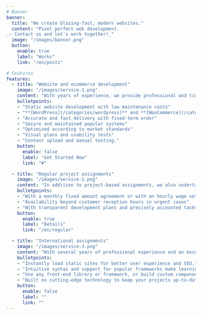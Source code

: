 ```yaml
---
# Banner
banner:
  title: "We create blazing-fast, modern websites."
  content: "Pixel perfect web development.
_— Contact us and let's work together!_"
  image: "/images/banner.png"
  button:
    enable: true
    label: "Works"
    link: "/en/posts"

# Features
features:
  - title: "Website and ecommerce development"
    image: "/images/service-1.png"
    content: "With years of experience, we provide professional and timeless results. We multiply sales and customer base based on modern methods and thorough market knowledge."
    bulletpoints:
    - "Static website development with low maintenance costs"
    - "**[WordPress](/categories/wordpress)** and **[WooCommerce](/categories/woocommerce)** websites"
    - "Accurate and fast delivery with fixed-term order"
    - "Secure and maintained popular systems"
    - "Optimized according to market standards"
    - "Visual plans and usability tests"
    - "Content upload and manual testing."
    button:
      enable: false
      label: "Get Started Now"
      link: "#"

  - title: "Regular project assignments"
    image: "/images/service-2.png"
    content: "In addition to project-based assignments, we also undertake the development and operation of large-volume websites in the framework of long-term cooperation."
    bulletpoints:
    - "With a monthly fixed amount agreement or with an hourly wage settlement"
    - "Availability beyond customer reception hours in urgent cases"
    - "With transparent development plans and precisely accounted tasks"
    button:
      enable: true
      label: "Details"
      link: "/en/regular"

  - title: "International assignments"
    image: "/images/service-3.png"
    content: "With several years of professional experience and an excellent team, we undertake both domestic and international projects, utilizing our proven knowledge and expertise."
    bulletpoints:
    - "Instantly load static sites for better user experience and SEO."
    - "Intuitive syntax and support for popular frameworks make learning and using Astro a breeze."
    - "Use any front-end library or framework, or build custom components, for any project size."
    - "Built on cutting-edge technology to keep your projects up-to-date with the latest web standards."
    button:
      enable: false
      label: ""
      link: ""
---
```

